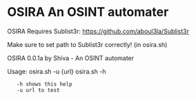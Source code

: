 # OSIRA An OSINT automater

OSIRA Requires Sublist3r:
https://github.com/aboul3la/Sublist3r

Make sure to set path to Sublist3r correctly!
(in osira.sh)

OSIRA 0.0.1a by Shiva - An OSINT automater


Usage: osira.sh -u {url}
       osira.sh -h

       -h shows this help
       -u url to test
